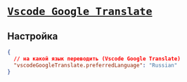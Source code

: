 # [`Vscode Google Translate`](../index.md)

## Настройка

```json
{
  // на какой язык переводить (Vscode Google Translate)
  "vscodeGoogleTranslate.preferredLanguage": "Russian"
}
```
